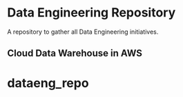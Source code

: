 # Data Engineering Repository

A repository to gather all Data Engineering initiatives.

## Cloud Data Warehouse in AWS

# dataeng_repo
